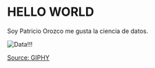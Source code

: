 # HELLO WORLD
Soy Patricio Orozco me gusta la ciencia de datos.


![](https://media.giphy.com/media/xT9C25UNTwfZuk85WP/giphy-downsized.gif "Data!!!")

[Source: GIPHY](https://media.giphy.com/media/xT9C25UNTwfZuk85WP/giphy-downsized.gif)

